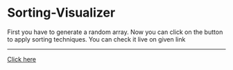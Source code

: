# Sorting-Visualizer
First you have to generate a random array. 
Now you can click on the button to apply sorting techniques.
You can check it live on given link
<hr>
<a href="https://subhash91134857.github.io/Sorting-Visualizer/">Click here</a>
